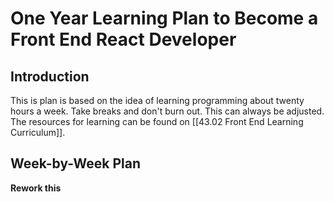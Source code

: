 # One Year Learning Plan to Become a Front End React Developer
## Introduction
This is plan is based on the idea of learning programming about twenty hours a week. Take breaks and don't burn out. This can always be adjusted. The resources for learning can be found on [[43.02 Front End Learning Curriculum]].
## Week-by-Week Plan
**Rework this**